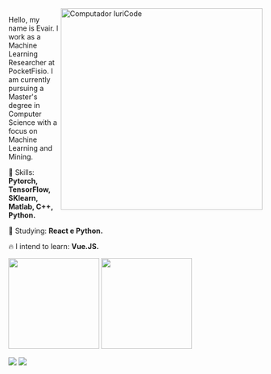 <img src="https://raw.githubusercontent.com/MicaelliMedeiros/micaellimedeiros/master/image/computer-illustration.png" min-width="400px" max-width="400px" width="400px" align="right" alt="Computador IuriCode">

<p align="left">
Hello, my name is Evair. I work as a Machine Learning Researcher at PocketFisio. 
I am currently pursuing a Master's degree in Computer Science with a focus on Machine Learning and Mining.
  
</p>

<p align="left">
  🚀 Skills: <strong>Pytorch, TensorFlow, SKlearn, Matlab, C++, Python.</strong>
</p>

<p align="left">
  🌈 Studying: <strong>React e Python.</strong>
</p>

<p align="left">
  🔥 I intend to learn: <strong> Vue.JS.</strong>
</p>

<div style="display: inline_block">
<img height="180em" src="https://github-readme-stats.vercel.app/api/top-langs/?username=ver0z&layout=compact&langs_count=7&cache_seconds=1800"/>

<img height="180em" src="https://github-readme-stats.vercel.app/api?username=ver0z"/>

  

<p align="left">

  
</div>
</p>
<a href="mailto:evair.silva007@gmail.com" alt="Gmail">
<img src="https://img.shields.io/badge/-evair.silva007@gmail.com-e34c41?style=flat-square&labelColor=e34c41&logo=gmail&logoColor=white&link=evair.silva007@gmail.com" /></a>
  
<a href="https://www.linkedin.com/in/evairsilva" alt="Linkedin">
<img src="https://img.shields.io/badge/-Evair%20Silva-blue?style=flat-square&logo=Linkedin&logoColor=white&link=https://www.linkedin.com/in/evairsilva/" /></a>
 </p>
 
 
 
 
